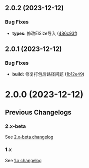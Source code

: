 ## 2.0.2 (2023-12-12)


### Bug Fixes

* **types:** 修改ElSize导入 ([486c93f](https://github.com/SoulLyoko/yusui-tools/commit/486c93f198789db728323c7c4274a1c1a2610546))



## 2.0.1 (2023-12-12)


### Bug Fixes

* **build:** 修复打包后路径问题 ([1b12e49](https://github.com/SoulLyoko/yusui-tools/commit/1b12e49d5e6a82bf7ac7ea296d5e844cb8293472))



# 2.0.0 (2023-12-12)

## Previous Changelogs

### 2.x-beta

See [2.x-beta changelog](./changelogs/CHANGELOG-2-beta.md)

### 1.x

See [1.x changelog](./changelogs/CHANGELOG-1.md)
